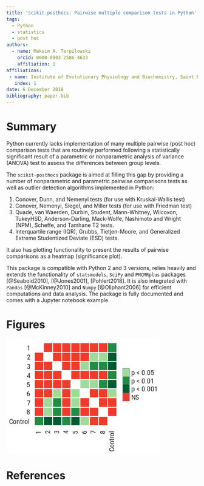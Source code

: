```yaml
---
title: 'scikit-posthocs: Pairwise multiple comparison tests in Python'
tags:
  - Python
  - statistics
  - post hoc
authors:
  - name: Maksim A. Terpilowski
    orcid: 0000-0003-2586-4633
    affiliation: 1
affiliations:
 - name: Institute of Evolutionary Physiology and Biochemistry, Saint Petersburg, Russia
   index: 1
date: 6 December 2018
bibliography: paper.bib
---
```


# Summary

Python currently lacks implementation of many multiple pairwise (post hoc) comparison tests that are routinely performed following a statistically significant result of a parametric or nonparametric analysis of variance (ANOVA) test to assess the differences between group levels. 

The ``scikit-posthocs`` package is aimed at filling this gap by providing a number of nonparametric and parametric pairwise comparisons tests as well as outlier detection algorithms implemented in Python: 

1. Conover, Dunn, and Nemenyi tests (for use with Kruskal-Wallis test)
2. Conover, Nemenyi, Siegel, and Miller tests (for use with Friedman test)
3. Quade, van Waerden, Durbin, Student, Mann-Whitney, Wilcoxon, TukeyHSD, Anderson-Darling, Mack-Wolfe, Nashimoto and Wright (NPM), Scheffe, and Tamhane T2 tests.
4. Interquartile range (IQR), Grubbs, Tietjen-Moore, and Generalized Extreme Studentized Deviate (ESD) tests.

It also has plotting functionality to present the results of pairwise comparisons as a heatmap (significance plot).

This package is compatible with Python 2 and 3 versions, relies heavily and extends the functionality of ``statsmodels``, ``SciPy`` and ``PMCMRplus`` packages [@Seabold2010], [@Jones2001], [Pohlert2018]. It is also integrated with ``Pandas`` [@McKinney2010] and ``Numpy`` [@Oliphant2006] for efficient computations and data analysis. The package is fully documented and comes with a Jupyter notebook example.

# Figures

![Significance plot](figure.png)

# References
